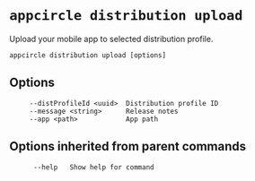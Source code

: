 # `appcircle distribution upload`

Upload your mobile app to selected distribution profile.

```plaintext
appcircle distribution upload [options]
```

## Options

```plaintext
     --distProfileId <uuid>  Distribution profile ID
     --message <string>      Release notes
     --app <path>            App path
```
## Options inherited from parent commands

```plaintext
      --help   Show help for command
```
